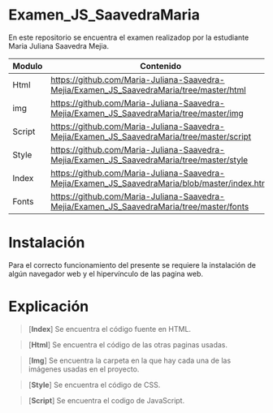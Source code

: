 # Examen_JS_SaavedraMaria

En este repositorio se encuentra el examen realizadop por la estudiante Maria Juliana Saavedra Mejia.


| Modulo | Contenido |
|--|--|
| Html |https://github.com/Maria-Juliana-Saavedra-Mejia/Examen_JS_SaavedraMaria/tree/master/html|
| img |https://github.com/Maria-Juliana-Saavedra-Mejia/Examen_JS_SaavedraMaria/tree/master/img|
| Script |https://github.com/Maria-Juliana-Saavedra-Mejia/Examen_JS_SaavedraMaria/tree/master/script|
| Style |https://github.com/Maria-Juliana-Saavedra-Mejia/Examen_JS_SaavedraMaria/tree/master/style|
| Index |https://github.com/Maria-Juliana-Saavedra-Mejia/Examen_JS_SaavedraMaria/blob/master/index.html|
| Fonts |https://github.com/Maria-Juliana-Saavedra-Mejia/Examen_JS_SaavedraMaria/tree/master/fonts|


# **Instalación**

Para el correcto funcionamiento del presente se requiere la instalación de algún navegador web y el hipervínculo de las pagina web.


# **Explicación**

> [**Index**]
Se encuentra el código fuente en HTML.

> [**Html**]
Se encuentra el código de las otras paginas usadas.

> [**Img**]
Se encuentra la carpeta en la que hay cada una de las imágenes usadas en el proyecto.

> [**Style**]
Se encuentra el código de CSS.

> [**Script**]
Se encuentra el codigo de JavaScript.